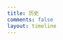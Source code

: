 ```yaml
---
title: 历史
comments: false
layout: timeline
---
```


<!--more-->
<!-- <div class="timeline">
    <div class="timeline-item active">
        <div class="year">2015.9<span class="marker"><span class="dot"></span></span></div><div class="info">搭建WordPress博客</div>
    </div>
    <div class="timeline-item active">
        <div class="year">2016.3<span class="marker"><span class="dot"></span></span></div><div class="info">迁入GitHub Pages + Hexo博客</div>
    </div>
    <div class="timeline-item active">
        <div class="year">2016.7<span class="marker"><span class="dot"></span></span></div><div class="info">入坑卷积神经网络</div>
    </div>
    <div class="timeline-item active">
        <div class="year">2017.2<span class="marker"><span class="dot"></span></span></div><div class="info">用机器学习的方法解决人体姿态估计问题</div>
    </div>
    <div class="timeline-item active">
        <div class="year">2017.7<span class="marker"><span class="dot"></span></span></div><div class="info">全栈+智能硬件+人工智能的成长之路</div>
    </div>
       <div class="timeline-item active">
        <div class="year">2018.7<span class="marker"><span class="dot"></span></span></div><div class="info">参加工作.嵌入式+qt+app+it部署</div>
    </div>
</div> -->
